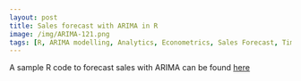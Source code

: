 ```yaml
---
layout: post
title: Sales forecast with ARIMA in R 
image: /img/ARIMA-121.png
tags: [R, ARIMA modelling, Analytics, Econometrics, Sales Forecast, Time Series Analysis]
---
```


A sample R code to forecast sales with ARIMA can be found [here](https://github.com/gorkemmeral/ARIMA-forecast)

